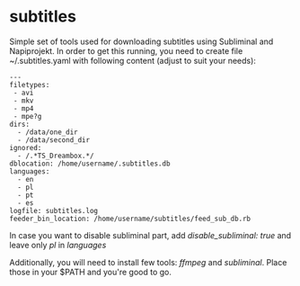 # subtitles

Simple set of tools used for downloading subtitles using Subliminal and Napiprojekt.
In order to get this running, you need to create file ~/.subtitles.yaml with following content (adjust to suit your needs):
```
---
filetypes:
 - avi
 - mkv
 - mp4
 - mpe?g
dirs:
  - /data/one_dir
  - /data/second_dir
ignored:
  - /.*TS_Dreambox.*/
dblocation: /home/username/.subtitles.db
languages:
  - en
  - pl
  - pt
  - es
logfile: subtitles.log
feeder_bin_location: /home/username/subtitles/feed_sub_db.rb
```

In case you want to disable subliminal part, add *disable_subliminal: true* and leave only *pl* in *languages*

Additionally, you will need to install few tools: *ffmpeg* and *subliminal*.
Place those in your $PATH and you're good to go.
